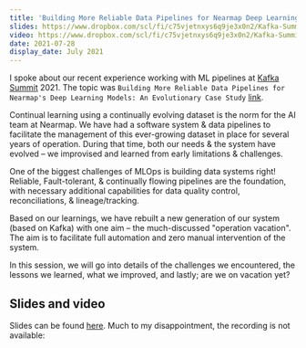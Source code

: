 ```yaml
---
title: 'Building More Reliable Data Pipelines for Nearmap Deep Learning Models: An Evolutionary Case Study'
slides: https://www.dropbox.com/scl/fi/c75vjetnxys6q9je3x0n2/Kafka-Summit-APAC-Final-Samanvay-Suneeta.pptx?dl=0&rlkey=cniwh8dcuk3k4kmzlj37vrjl9
video: https://www.dropbox.com/scl/fi/c75vjetnxys6q9je3x0n2/Kafka-Summit-APAC-Final-Samanvay-Suneeta.pptx?dl=0&rlkey=cniwh8dcuk3k4kmzlj37vrjl9
date: 2021-07-28
display_date: July 2021
---
```



I spoke about our recent experience working with ML pipelines at [Kafka Summit] 2021. The topic was `Building More Reliable Data Pipelines for Nearmap's Deep Learning Models: An Evolutionary Case Study` [link][Talk].

Continual learning using a continually evolving dataset is the norm for the AI team at Nearmap. We have had a software system & data pipelines to facilitate the management of this ever-growing dataset in place for several years of operation. During that time, both our needs & the system have evolved – we improvised and learned from early limitations & challenges. 

One of the biggest challenges of MLOps is building data systems right! Reliable, Fault-tolerant, & continually flowing pipelines are the foundation, with necessary additional capabilities for data quality control, reconciliations, & lineage/tracking.

Based on our learnings, we have rebuilt a new generation of our system (based on Kafka) with one aim – the much-discussed "operation vacation". The aim is to facilitate full automation and zero manual intervention of the system.

In this session, we will go into details of the challenges we encountered, the lessons we learned, what we improved, and lastly; are we on vacation yet?

## Slides and video

Slides can be found [here][slides]. Much to my disappointment, the recording is not available: 

[Kafka Summit]: https://www.kafka-summit.org
[Talk]: https://www.kafka-summit.org/sessions/building-more-reliable-data-pipelines-for-nearmaps-deep-learning-models
[slides]: https://www.dropbox.com/scl/fi/c75vjetnxys6q9je3x0n2/Kafka-Summit-APAC-Final-Samanvay-Suneeta.pptx?dl=0&rlkey=cniwh8dcuk3k4kmzlj37vrjl9
